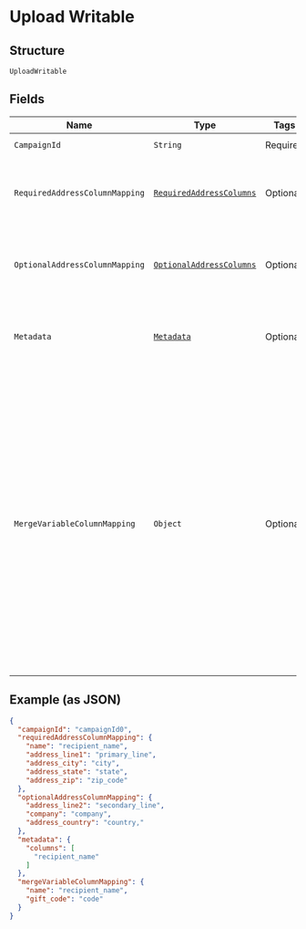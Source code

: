
# Upload Writable

## Structure

`UploadWritable`

## Fields

| Name | Type | Tags | Description | Getter | Setter |
|  --- | --- | --- | --- | --- | --- |
| `CampaignId` | `String` | Required | **Constraints**: *Pattern*: `^cmp_[a-zA-Z0-9]+$` | String getCampaignId() | setCampaignId(String campaignId) |
| `RequiredAddressColumnMapping` | [`RequiredAddressColumns`](../../doc/models/required-address-columns.md) | Optional | The mapping of column headers in your file to Lob-required fields for the resource created. See our <a href="https://help.lob.com/print-and-mail/building-a-mail-strategy/campaign-or-triggered-sends/campaign-audience-guide#required-columns-2" target="_blank">Campaign Audience Guide</a> for additional details. | RequiredAddressColumns getRequiredAddressColumnMapping() | setRequiredAddressColumnMapping(RequiredAddressColumns requiredAddressColumnMapping) |
| `OptionalAddressColumnMapping` | [`OptionalAddressColumns`](../../doc/models/optional-address-columns.md) | Optional | The mapping of column headers in your file to Lob-optional fields for the resource created. See our <a href="https://help.lob.com/print-and-mail/building-a-mail-strategy/campaign-or-triggered-sends/campaign-audience-guide#optional-columns-3" target="_blank">Campaign Audience Guide</a> for additional details. | OptionalAddressColumns getOptionalAddressColumnMapping() | setOptionalAddressColumnMapping(OptionalAddressColumns optionalAddressColumnMapping) |
| `Metadata` | [`Metadata`](../../doc/models/metadata.md) | Optional | The list of column headers in your file as an array that you want as metadata associated with each mailpiece. See our <a href="https://help.lob.com/print-and-mail/building-a-mail-strategy/campaign-or-triggered-sends/campaign-audience-guide#required-columns-2" target="_blank">Campaign Audience Guide</a> for additional details. | Metadata getMetadata() | setMetadata(Metadata metadata) |
| `MergeVariableColumnMapping` | `Object` | Optional | The mapping of column headers in your file to the merge variables present in your creative. See our <a href="https://help.lob.com/print-and-mail/building-a-mail-strategy/campaign-or-triggered-sends/campaign-audience-guide#step-3-map-merge-variable-data-if-applicable-7" target="_blank">Campaign Audience Guide</a> for additional details. <br />If a merge variable has the same "name" as a "key" in the `requiredAddressColumnMapping` or `optionalAddressColumnMapping` objects, then they **CANNOT** have a different value in this object. If a different value is provided, then when the campaign is processing it will get overwritten with the mapped value present in the `requiredAddressColumnMapping` or `optionalAddressColumnMapping` objects. If using customized QR code redirect from the Audience file, then a `qr_code_redirect_url` must be mapped to the column header as used in the CSV. | Object getMergeVariableColumnMapping() | setMergeVariableColumnMapping(Object mergeVariableColumnMapping) |

## Example (as JSON)

```json
{
  "campaignId": "campaignId0",
  "requiredAddressColumnMapping": {
    "name": "recipient_name",
    "address_line1": "primary_line",
    "address_city": "city",
    "address_state": "state",
    "address_zip": "zip_code"
  },
  "optionalAddressColumnMapping": {
    "address_line2": "secondary_line",
    "company": "company",
    "address_country": "country,"
  },
  "metadata": {
    "columns": [
      "recipient_name"
    ]
  },
  "mergeVariableColumnMapping": {
    "name": "recipient_name",
    "gift_code": "code"
  }
}
```

